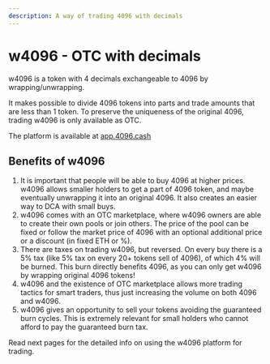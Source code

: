 ```yaml
---
description: A way of trading 4096 with decimals
---
```


# w4096 - OTC with decimals

w4096 is a token with 4 decimals exchangeable to 4096 by wrapping/unwrapping.

It makes possible to divide 4096 tokens into parts and trade amounts that are less than 1 token. To preserve the uniqueness of the original 4096, trading w4096 is only available as OTC.

The platform is available at [app.4096.cash](https://app.4096.cash)

## Benefits of w4096

1. It is important that people will be able to buy 4096 at higher prices. w4096 allows smaller holders to get a part of 4096 token, and maybe eventually unwrapping it into an original 4096. It also creates an easier way to DCA with small buys.
2. w4096 comes with an OTC marketplace, where w4096 owners are able to create their own pools or join others. The price of the pool can be fixed or follow the market price of 4096 with an optional additional price or a discount (in fixed ETH or %).
3. There are taxes on trading w4096, but reversed. On every buy there is a 5% tax (like 5% tax on every 20+ tokens sell of 4096), of which 4% will be burned. This burn directly benefits 4096, as you can only get w4096 by wrapping original 4096 tokens!
4. w4096 and the existence of OTC marketplace allows more trading tactics for smart traders, thus just increasing the volume on both 4096 and w4096.
5. w4096 gives an opportunity to sell your tokens avoiding the guaranteed burn cycles. This is extremely relevant for small holders who cannot afford to pay the guaranteed burn tax.

Read next pages for the detailed info on using the w4096 platform for trading.
